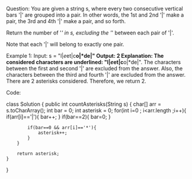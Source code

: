 Question:
You are given a string s, where every two consecutive vertical bars '|' are grouped into a pair. In other words, the 1st and 2nd '|' make a pair, the 3rd and 4th '|' make a pair, and so forth.

Return the number of '*' in s, excluding the '*' between each pair of '|'.

Note that each '|' will belong to exactly one pair.

Example 1:
Input: s = "l|*e*et|c**o|*de|"
Output: 2
Explanation: The considered characters are underlined: "l|*e*et|c**o|*de|".
The characters between the first and second '|' are excluded from the answer.
Also, the characters between the third and fourth '|' are excluded from the answer.
There are 2 asterisks considered. Therefore, we return 2.

Code:

class Solution {
    public int countAsterisks(String s) {
        char[] arr = s.toCharArray();
        int bar = 0;
        int asterisk = 0;
        for(int i=0 ; i<arr.length ;i++){
            if(arr[i]=='|'){
                bar++;
            }
            if(bar==2){
                bar=0;
            }

            if(bar==0 && arr[i]=='*'){
                asterisk++;
            }
        }

        return asterisk;
    }
}
